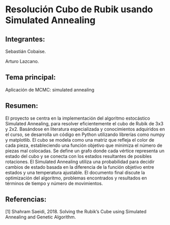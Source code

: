 # Resolución Cubo de Rubik usando Simulated Annealing

## Integrantes:

Sebastián Cobaise.

Arturo Lazcano.

## Tema principal:

Aplicación de MCMC: simulated annealing

## Resumen:

El proyecto se centra en la implementación del algoritmo estocástico Simulated Annealing, para resolver eficientemente el cubo de Rubik de 3x3 y 2x2. Basándose en literatura especializada y conocimientos adquiridos en el curso, se desarrolla un código en Python utilizando librerías como numpy y matplotlib. El cubo se modela como una matriz que refleja el color de cada pieza, estableciendo una función objetivo que minimiza el número de piezas mal colocadas. Se define un grafo donde cada vértice representa un estado del cubo y se conecta con los estados resultantes de posibles rotaciones. El Simulated Annealing utiliza una probabilidad para decidir cambios de estado basada en la diferencia de la función objetivo entre estados y una temperatura ajustable. El documento final discute la optimización del algoritmo, problemas encontrados y resultados en términos de tiempo y número de movimientos.

## Referencias:

[1] Shahram Saeidi, 2018. Solving the Rubik’s Cube using Simulated Annealing and Genetic Algorithm.
